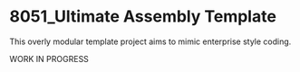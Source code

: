 8051_Ultimate Assembly Template
===========================
This overly modular template project aims to mimic enterprise style coding.


WORK IN PROGRESS
